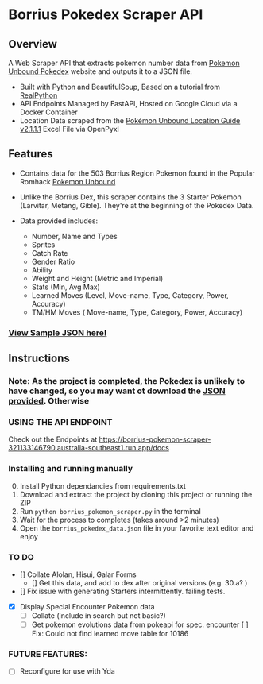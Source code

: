 # Borrius Pokedex Scraper API

## Overview

A Web Scraper API that extracts pokemon number data from [Pokemon Unbound Pokedex](https://pokemonunbound.com/pokedex) website and outputs it to a JSON file.

- Built with Python and BeautifulSoup, Based on a tutorial from [RealPython](https://github.com/realpython/materials/blob/master/web-scraping-bs4/)
- API Endpoints Managed by FastAPI, Hosted on Google Cloud via a Docker Container
- Location Data scraped from the [Pokémon Unbound Location Guide v2.1.1.1](https://docs.google.com/spreadsheets/d/1bkNm3P9NI3AZTf53dxhCBjwiSPl830KDm28PE5zpYfs/edit?gid=897380238#gid=897380238) Excel File via OpenPyxl

## Features

- Contains data for the 503 Borrius Region Pokemon found in the Popular Romhack [Pokemon Unbound](https://www.pokecommunity.com/threads/pok%C3%A9mon-unbound-completed.382178/)
- Unlike the Borrius Dex, this scraper contains the 3 Starter Pokemon (Larvitar, Metang, Gible). They're at the beginning of the Pokedex Data.

- Data provided includes:
  - Number, Name and Types
  - Sprites
  - Catch Rate
  - Gender Ratio
  - Ability
  - Weight and Height (Metric and Imperial)
  - Stats (Min, Avg Max)
  - Learned Moves (Level, Move-name, Type, Category, Power, Accuracy)
  - TM/HM Moves ( Move-name, Type, Category, Power, Accuracy)

### [View Sample JSON here!](https://borrius-pokemon-scraper-321133146790.australia-southeast1.run.app/docs)

## Instructions

### Note: As the project is completed, the Pokedex is unlikely to have changed, so you may want ot download the [ JSON provided](https://github.com/nMckenryan/BorriusPokedexScraper/blob/main/borrius_pokedex_data.json). Otherwise

### USING THE API ENDPOINT

Check out the Endpoints at https://borrius-pokemon-scraper-321133146790.australia-southeast1.run.app/docs

### Installing and running manually

0. Install Python dependancies from requirements.txt
1. Download and extract the project by cloning this project or running the ZIP
2. Run `python borrius_pokemon_scraper.py` in the terminal
3. Wait for the process to completes (takes around >2 minutes)
4. Open the `borrius_pokedex_data.json` file in your favorite text editor and enjoy

### TO DO

- [] Collate Alolan, Hisui, Galar Forms
  - [] Get this data, and add to dex after original versions (e.g. 30.a? )
- [] Fix issue with generating Starters intermittently. failing tests.
- [x] Display Special Encounter Pokemon data
  - [ ] Collate (include in search but not basic?)
  - [ ] Get pokemon evolutions data from pokeapi for spec. encounter
 [ ] Fix: Could not find learned move table for 10186

### FUTURE FEATURES:

- [ ] Reconfigure for use with Yda